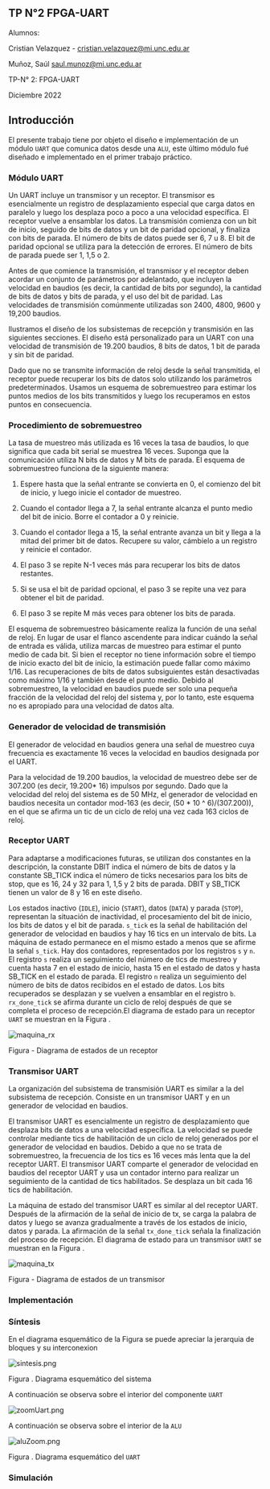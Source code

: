 ## TP N°2 FPGA-UART

Alumnos:

Cristian Velazquez - cristian.velazquez@mi.unc.edu.ar

Muñoz, Saúl  saul.munoz@mi.unc.edu.ar 

TP-N° 2: FPGA-UART

Diciembre 2022

## Introducción


El presente trabajo tiene por objeto el diseño e implementación de un módulo `UART` que comunica datos desde una `ALU`, este último módulo fué diseñado e implementado en el primer trabajo práctico. 



### Módulo UART

Un UART incluye un transmisor y un receptor. El transmisor es esencialmente un registro de desplazamiento especial que carga datos en paralelo y luego los desplaza poco a poco a una velocidad específica. El receptor vuelve a ensamblar los datos. La transmisión comienza con un bit de inicio, seguido de bits de datos y un bit de paridad opcional, y finaliza con bits de parada. El número de bits de datos puede ser 6, 7 u 8. El bit de paridad opcional se utiliza para la detección de errores. El número de bits de parada puede ser 1, 1,5 o 2. 

Antes de que comience la transmisión, el transmisor y el receptor deben acordar un conjunto de parámetros por adelantado, que incluyen la velocidad en baudios (es decir, la cantidad de bits por segundo), la cantidad de bits de datos y bits de parada, y el uso del bit de paridad. Las velocidades de transmisión comúnmente utilizadas son 2400, 4800, 9600 y 19,200 baudios.


Ilustramos el diseño de los subsistemas de recepción y transmisión en las siguientes secciones. El diseño está personalizado para un UART con una velocidad de transmisión de 19.200 baudios, 8 bits de datos, 1 bit de parada y sin bit de paridad.

Dado que no se transmite información de reloj desde la señal transmitida, el receptor puede recuperar los bits de datos solo utilizando los parámetros predeterminados. Usamos un esquema de sobremuestreo para estimar los puntos medios de los bits transmitidos y luego los recuperamos en estos puntos en consecuencia.

### Procedimiento de sobremuestreo

La tasa de muestreo más utilizada es 16 veces la tasa de baudios, lo que significa que cada bit serial se muestrea 16 veces. Suponga que la comunicación utiliza N bits de datos y M bits de parada. El esquema de sobremuestreo funciona de la siguiente manera:

1. Espere hasta que la señal entrante se convierta en 0, el comienzo del bit de inicio, y luego inicie el contador de muestreo.

2. Cuando el contador llega a 7, la señal entrante alcanza el punto medio del bit de inicio. Borre el contador a 0 y reinicie.

3. Cuando el contador llega a 15, la señal entrante avanza un bit y llega a la mitad del primer bit de datos. Recupere su valor, cámbielo a un registro y reinicie el contador.

4. El paso 3 se repite N-1 veces más para recuperar los bits de datos restantes.

5. Si se usa el bit de paridad opcional, el paso 3 se repite una vez para obtener el bit de paridad.

6. El paso 3 se repite M más veces para obtener los bits de parada.

El esquema de sobremuestreo básicamente realiza la función de una señal de reloj. En lugar de usar el flanco ascendente para indicar cuándo la señal de entrada es válida, utiliza marcas de muestreo para estimar el punto medio de cada bit. Si bien el receptor no tiene información sobre el tiempo de inicio exacto del bit de inicio, la estimación puede fallar como máximo 1/16. Las recuperaciones de bits de datos subsiguientes están desactivadas como máximo 1/16 y también desde el punto medio. Debido al sobremuestreo, la velocidad en baudios puede ser solo una pequeña fracción de la velocidad del reloj del sistema y, por lo tanto, este esquema no es apropiado para una velocidad de datos alta.


### Generador de velocidad de transmisión

El generador de velocidad en baudios genera una señal de muestreo cuya frecuencia es exactamente 16 veces la velocidad en baudios designada por el UART.

Para la velocidad de 19.200 baudios, la velocidad de muestreo debe ser de 307.200 (es decir, 19.200* 16) impulsos por segundo. Dado que la velocidad del reloj del sistema es de 50 MHz, el generador de velocidad en baudios necesita un contador mod-163 (es decir, (50 * 10 ^ 6)/(307.200)), en el que se afirma un tic de un ciclo de reloj una vez cada 163 ciclos de reloj. 

### Receptor UART

Para adaptarse a modificaciones futuras, se utilizan dos constantes en la descripción, la constante DBIT indica el número de bits de datos y la constante SB_TICK indica el número de ticks necesarios para los bits de stop, que es 16, 24 y 32 para 1, 1,5 y 2 bits de parada. DBIT y SB_TICK tienen un valor de 8 y 16 en este diseño.

Los estados inactivo (`IDLE`), inicio (`START`), datos (`DATA`) y parada (`STOP`), representan la situación de inactividad, el procesamiento del bit de inicio, los bits de datos y el bit de parada. `s_tick` es la señal de habilitación del generador de velocidad en baudios y hay 16 tics en un intervalo de bits. La máquina de estado permanece en el mismo estado a menos que se afirme la señal `s_tick`. Hay dos contadores, representados por los registros `s` y `n`. El registro `s` realiza un seguimiento del número de tics de muestreo y cuenta hasta 7 en el estado de inicio, hasta 15 en el estado de datos y hasta SB_TICK en el estado de parada. El registro `n` realiza un seguimiento del número de bits de datos recibidos en el estado de datos. Los bits recuperados se desplazan y se vuelven a ensamblar en el registro `b`. `rx_done_tick` se afirma durante un ciclo de reloj después de que se completa el proceso de recepción.El diagrama de estado para un receptor `UART` se muestran en la Figura .


![maquina_rx](./image/maquina_rx.png)


Figura - Diagrama de estados de un receptor

### Transmisor UART

La organización del subsistema de transmisión UART es similar a la del subsistema de recepción. Consiste en un transmisor UART y en un generador de velocidad en baudios.

El transmisor UART es esencialmente un registro de desplazamiento que desplaza bits de datos a una velocidad específica. La velocidad se puede controlar mediante tics de habilitación de un ciclo de reloj generados por el generador de velocidad en baudios. Debido a que no se trata de sobremuestreo, la frecuencia de los tics es 16 veces más lenta que la del receptor UART. El transmisor UART comparte el generador de velocidad en baudios del receptor UART y usa un contador interno para realizar un seguimiento de la cantidad de tics habilitados. Se desplaza un bit cada 16 tics de habilitación.


La máquina de estado del transmisor UART es similar al del receptor UART. Después de la afirmación de la señal de inicio de tx, se carga la palabra de datos y luego se avanza gradualmente a través de los estados de inicio, datos y parada. La afirmación de la señal `tx_done_tick` señala la finalización del proceso de recepción. El diagrama de estado para un transmisor `UART` se muestran en la Figura .

![maquina_tx](./image/maquina_tx.png)

Figura - Diagrama de estados de un transmisor

### Implementación

### Síntesis

En el diagrama esquemático de la Figura se puede apreciar la jerarquia de bloques y su interconexion


![sintesis.png](./image/sintesis.png)

Figura . Diagrama esquemático del sistema

A continuación se observa sobre el interior del componente `UART`

![zoomUart.png](./image/zoomUart.png)

A continuación se observa sobre el interior de la `ALU`

![aluZoom.png](./image/aluZoom.png)



Figura . Diagrama esquemático del `UART`

### Simulación

